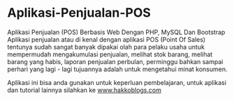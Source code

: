 # Aplikasi-Penjualan-POS
Aplikasi Penjualan (POS) Berbasis Web Dengan PHP, MySQL Dan Bootstrap
Aplikasi penjualan atau di kenal dengan aplikasi POS (Point Of Sales) tentunya sudah sangat banyak dipakai olah para pelaku usaha untuk mempermudah mengakumulasi penjualan, melihat stok barang, melihat barang yang habis, laporan penjualan perbulan, perminggu bahkan sampai perhari yang lagi - lagi tujuannya adalah untuk mengetahui minat konsumen.

Aplikasi ini bisa anda gunakan untuk keperluan pembelajaran, untuk aplikasi dan tutorial lainnya silahkan ke www.hakkoblogs.com
